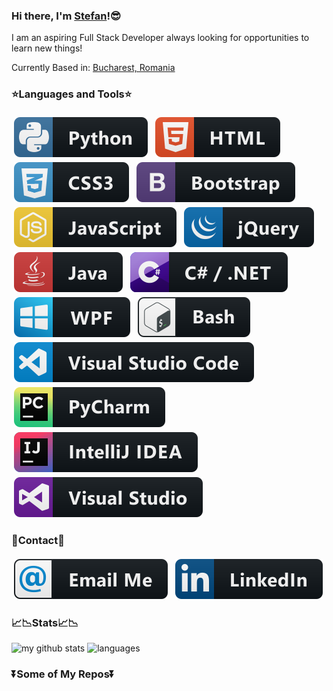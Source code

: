 ### Hi there, I'm [Stefan](https://github.com/stefan-gherman)!😎

I am an aspiring Full Stack Developer always looking for opportunities to learn new things!

Currently Based in: [Bucharest, Romania](https://www.google.com/search?q=bucharest&oq=bucharest&aqs=chrome..69i57j46j0l3j69i61j69i60l2.1812j0j7&sourceid=chrome&ie=UTF-8)

### ⭐Languages and Tools⭐

<p align="left">
<img src="https://raw.githubusercontent.com/MikeCodesDotNET/ColoredBadges/master/svg/dev/languages/python.svg" alt="Python" style="vertical-align:top; margin:4px">
<img src="https://raw.githubusercontent.com/MikeCodesDotNET/ColoredBadges/master/svg/dev/languages/html.svg" alt="HTML5" style="vertical-align:top; margin:4px">
<img src="https://raw.githubusercontent.com/MikeCodesDotNET/ColoredBadges/master/svg/dev/languages/css3.svg" alt="CSS3" style="vertical-align:top; margin:4px">
<img src="https://raw.githubusercontent.com/MikeCodesDotNET/ColoredBadges/master/svg/dev/frameworks/bootstrap.svg" alt="Bootstrap" style="vertical-align:top; margin:4px"> 
<!-- Flask  <img src="https://raw.githubusercontent.com/MikeCodesDotNET/ColoredBadges/master/svg/dev/languages/html.svg" alt="HTML5" style="vertical-align:top; margin:4px"> -->
 <!-- PostgreSQL  <img src="https://raw.githubusercontent.com/MikeCodesDotNET/ColoredBadges/master/svg/dev/languages/html.svg" alt="HTML5" style="vertical-align:top; margin:4px"> -->
<img src="https://raw.githubusercontent.com/MikeCodesDotNET/ColoredBadges/master/svg/dev/languages/js.svg" alt="Javascript" style="vertical-align:top; margin:4px">
<img src="https://raw.githubusercontent.com/MikeCodesDotNET/ColoredBadges/master/svg/dev/frameworks/jquery.svg" alt="JQuery" style="vertical-align:top; margin:4px">
<img src="https://raw.githubusercontent.com/MikeCodesDotNET/ColoredBadges/master/svg/dev/languages/java.svg" alt="Java" style="vertical-align:top; margin:4px">
<img src="https://raw.githubusercontent.com/MikeCodesDotNET/ColoredBadges/master/svg/dev/languages/csharp_dotnet.svg" alt="C#" style="vertical-align:top; margin:4px">
<img src="https://raw.githubusercontent.com/MikeCodesDotNET/ColoredBadges/master/svg/dev/frameworks/wpf.svg" alt="WPF" style="vertical-align:top; margin:4px">
<!-- ASP.NET    <img src="https://raw.githubusercontent.com/MikeCodesDotNET/ColoredBadges/master/svg/dev/frameworks/jquery.svg" alt="ASP.NET" style="vertical-align:top; margin:4px"> -->
<!-- Linux   <img src="https://raw.githubusercontent.com/MikeCodesDotNET/ColoredBadges/master/svg/dev/frameworks/wpf.svg" alt="Linux" style="vertical-align:top; margin:4px"> --><img src="https://raw.githubusercontent.com/MikeCodesDotNET/ColoredBadges/master/svg/dev/tools/bash.svg" alt="Bash" style="vertical-align:top; margin:4px">
<!-- GitHub  <img src="https://raw.githubusercontent.com/MikeCodesDotNET/ColoredBadges/master/svg/dev/tools/bash.svg" alt="Bash" style="vertical-align:top; margin:4px"> -->
<img src="https://raw.githubusercontent.com/MikeCodesDotNET/ColoredBadges/master/svg/dev/tools/visualstudio_code.svg" alt="VSCode" style="vertical-align:top; margin:4px">
<img src="https://raw.githubusercontent.com/MikeCodesDotNET/ColoredBadges/master/svg/dev/tools/jetbrains_pycharm.svg" alt="PyCharm" style="vertical-align:top; margin:4px">
<img src="https://raw.githubusercontent.com/MikeCodesDotNET/ColoredBadges/master/svg/dev/tools/jetbrains_intellij.svg" alt="IntelliJ" style="vertical-align:top; margin:4px">
<img src="https://raw.githubusercontent.com/MikeCodesDotNET/ColoredBadges/master/svg/dev/tools/visualstudio.svg" alt="Visual Studio" style="vertical-align:top; margin:4px">
<!-- Postman  <img src="https://raw.githubusercontent.com/MikeCodesDotNET/ColoredBadges/master/svg/dev/tools/bash.svg" alt="Postman" style="vertical-align:top; margin:4px"> -->
<!-- GitKraken  <img src="https://raw.githubusercontent.com/MikeCodesDotNET/ColoredBadges/master/svg/dev/tools/bash.svg" alt="GitKraken" style="vertical-align:top; margin:4px"> -->
</p>

  ### 🔔Contact🔔
  
  <p align="left">
 <a href="mailto:scgheman@gmail.com"><img src="https://raw.githubusercontent.com/MikeCodesDotNET/ColoredBadges/master/svg/social/email_me.svg" alt="Mail" style="vertical-align:top; margin:4px"></a>
   <a href="https://www.linkedin.com/in/stefan-gherman-18834618b"><img src="https://raw.githubusercontent.com/MikeCodesDotNET/ColoredBadges/master/svg/social/linkedin.svg" alt="Linkedin" style="vertical-align:top; margin:4px"></a>
</p>

### 📈📉Stats📈📉
<p align="left">
  <img src="https://github-readme-stats.vercel.app/api?username=stefan-gherman&show_icons=true&theme=prussian" alt="my github stats" width="420"/>&nbsp;<img src="https://github-readme-stats.vercel.app/api/top-langs/?username=stefan-gherman&layout=compact&theme=prussian" alt="languages" height="165">
  </p>
  
  ### ⏬Some of My Repos⏬
